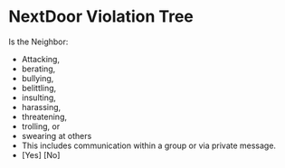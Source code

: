 # NextDoor Violation Tree

Is the Neighbor: 
* Attacking, 
* berating, 
* bullying, 
* belittling, 
* insulting, 
* harassing, 
* threatening, 
* trolling, or 
* swearing at others
* This includes communication within a group or via private message.
* [Yes] [No]
<!--stackedit_data:
eyJoaXN0b3J5IjpbNzczMjgxNjExXX0=
-->